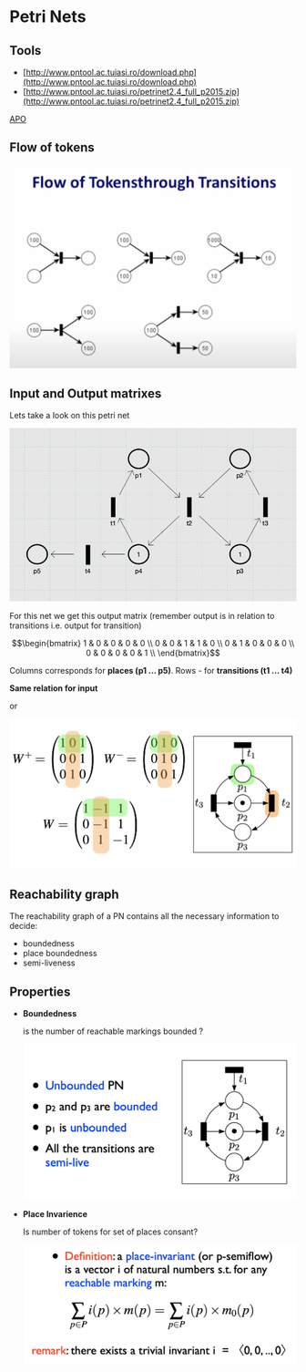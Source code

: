 # Petri Nets

## Tools

- [http://www.pntool.ac.tuiasi.ro/download.php](http://www.pntool.ac.tuiasi.ro/download.php)
- [http://www.pntool.ac.tuiasi.ro/petrinet2.4_full_p2015.zip](http://www.pntool.ac.tuiasi.ro/petrinet2.4_full_p2015.zip)

[APO](https://apo.adrian-jagusch.de/#!/Sample%20Net)

## Flow of tokens

![](Petri%20Nets/Screen_Shot_2020-11-03_at_01.41.41.png)

## Input and Output matrixes

Lets take a look on this petri net

![](Petri%20Nets/Screen_Shot_2020-11-06_at_00.46.18.png)

For this net we get this output matrix (remember output is in relation to transitions i.e. output for transition)

$$\begin{bmatrix}
1 & 0 & 0 & 0 & 0 \\
0 & 0 & 1 & 1 & 0 \\
0 & 1 & 0 & 0 & 0 \\
0 & 0 & 0 & 0 & 1 \\
\end{bmatrix}$$

Сolumns corresponds for **places (p1 ... p5)**. Rows - for **transitions (t1 ... t4)**

**Same relation for input**

or

![](Petri%20Nets/Screen_Shot_2020-11-06_at_01.21.17.png)

## Reachability graph

The reachability graph of a PN contains all the necessary information to decide:

- boundedness
- place boundedness
- semi-liveness

## Properties

- **Boundedness**
    
    is the number of reachable markings bounded ?
    
    ![](Petri%20Nets/Screen_Shot_2020-11-06_at_01.01.46.png)
    
- **Place Invarience**
    
    Is number of tokens for set of places consant?
    
    ![](Petri%20Nets/Screen_Shot_2020-11-06_at_01.18.05.png)